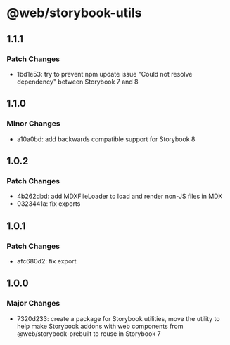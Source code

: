 # @web/storybook-utils

## 1.1.1

### Patch Changes

- 1bd1e53: try to prevent npm update issue "Could not resolve dependency" between Storybook 7 and 8

## 1.1.0

### Minor Changes

- a10a0bd: add backwards compatible support for Storybook 8

## 1.0.2

### Patch Changes

- 4b262dbd: add MDXFileLoader to load and render non-JS files in MDX
- 0323441a: fix exports

## 1.0.1

### Patch Changes

- afc680d2: fix export

## 1.0.0

### Major Changes

- 7320d233: create a package for Storybook utilities, move the utility to help make Storybook addons with web components from @web/storybook-prebuilt to reuse in Storybook 7
